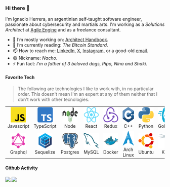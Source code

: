 ### Hi there 👋

I'm Ignacio Herrera, an argentinian self-taught software engineer, passionate about cybersecurity and martials arts. I'm working as a _Solutions Architect_ at [Agile Engine](https://agileengine.com/) and as a freelance consultant.

- 🔭 I’m mostly working on: [Architect Handbook](https://github.com/herrera-ignacio/architect-handbook).
- 🌱 I’m currently reading: _The Bitcoin Standard_.
- 📫 How to reach me: [LinkedIn](https://www.linkedin.com/in/ignacioromanherrera/), [X](https://x.com/bitsofnacho), [Instagram](https://www.instagram.com/bitsofnacho), or a good-old [email](ignacioromanherrera@gmail.com).
- 😄 Nickname: _Nacho_.
- ⚡ Fun fact: _I'm a father of 3 beloved dogs, Pipo, Nina and Shaki_.

#### Favorite Tech

> The following are technologies I like to work with, in no particular order. This doesn't mean I'm an expert at any of them neither that I don't work with other tecnologies.

<table>
  <tr>
    <td align="center" width="96">
      <img src="./assets/javascript.png" width="48" height="48" alt="Javascript" />
      <br>Javascript
    </td>
    <td align="center" width="96">
      <img src="./assets/typescript.png" width="48" height="48" alt="TypeScript" />
      <br>TypeScript
    </td>
    <td align="center" width="96">
      <img src="./assets/node.png" width="48" height="48" alt="Node" />
      <br>Node
    </td>
    <td align="center" width="96">
      <img src="./assets/react.png" width="48" height="48" alt="React" />
      <br>React
    </td>
    <td align="center" width="96">
      <img src="./assets/redux.svg" width="48" height="48" alt="React" />
      <br>Redux
    </td>
    <td align="center" width="96">
        <img src="./assets/cpp.svg" width="48" height="48" alt="C++" />
      <br>C++
    </td>
    <td align="center" width="96">
      <img src="./assets/python.png" width="48" height="48" alt="Python" />
      <br>Python
    </td>
    <td align="center" width="96">
      <img src="./assets/golang.png" width="48" height="48" alt="Golang" />
      <br>Golang
    </td>
    <td align="center" width="96">
      <img src="./assets/haskell.svg" width="48" height="48" alt="Haskell" />
      <br>Haskell
    </td>
  </tr>
  <tr>
    <td align="center" width="96">
      <img src="./assets/graphql.png" width="48" height="48" alt="Graphql" />
      <br>Graphql
    </td>
    <td align="center" width="96">
      <img src="./assets/sequelize.png" width="48" height="48" alt="Sequelize" />
      <br>Sequelize
    </td>
    <td align="center" width="96">
      <img src="./assets/postgres.png" width="48" height="48" alt="Postgres" />
      <br>Postgres
    </td>
    <td align="center"  width="96">
      <img src="./assets/mysql.png" width="48" height="48" alt="MySQL" />
      <br>MySQL
    </td>
    <td align="center" width="96"> 
      <img src="./assets/docker.png" width="48" height="48" alt="Docker" />
      <br>Docker
    </td>
    <td align="center"  width="96">
        <img src="./assets/archlinux.png" width="48" height="48" alt="Arch Linux" />
      <br>Arch Linux
    </td>
    <td align="center"  width="96">
      <img src="./assets/ubuntu.png" width="48" height="48" alt="Ubuntu" />
      <br>Ubuntu
    </td>
    <td align="center" width="96">
      <img src="./assets/kali.png" width="48" height="48" alt="Kali" />
      <br>Kali
    </td>
    <td align="center" width="96"> 
      <img src="./assets/aws.png" width="48" height="48" alt="AWS" />
      <br>AWS
    </td>
  </tr>
</table>

#### Github Activity

<a href=https://github.com/anuraghazra/github-readme-stats>
  <img align="center" src="https://github-readme-stats.vercel.app/api?username=herrera-ignacio&count_private=true&show_icons=true&theme=merko">
</a>

<a href=https://github.com/anuraghazra/github-readme-stats>
  <img align="center" src="https://github-readme-stats.vercel.app/api/top-langs/?username=herrera-ignacio&hide=jupyter%20notebook,css,html&theme=merko" />
</a>
